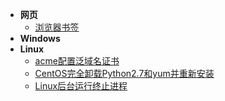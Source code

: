 * **网页**
  * [浏览器书签](web/浏览器书签)
* **Windows**
* **Linux**
  * [acme配置泛域名证书](linux/acme配置泛域名证书)
  * [CentOS完全卸载Python2.7和yum并重新安装](linux/CentOS完全卸载Python2.7和yum并重新安装)
  * [Linux后台运行终止进程](linux/Linux后台运行终止进程)